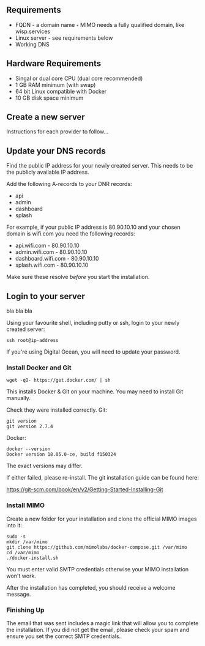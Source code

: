 ## Requirements

- FQDN - a domain name - MIMO needs a fully qualified domain, like wisp.services
- Linux server - see requirements below
- Working DNS 

## Hardware Requirements
 
- Singal or dual core CPU (dual core recommended)
- 1 GB RAM minimum (with swap)
- 64 bit Linux compatible with Docker
- 10 GB disk space minimum

## Create a new server

Instructions for each provider to follow...

## Update your DNS records

Find the public IP address for your newly created server. This needs to be the publicly available IP address.

Add the following A-records to your DNR records:

- api
- admin
- dashboard
- splash

For example, if your public IP address is 80.90.10.10 and your chosen domain is wifi.com you need the following records:

- api.wifi.com - 80.90.10.10
- admin.wifi.com - 80.90.10.10
- dashboard.wifi.com - 80.90.10.10
- splash.wifi.com - 80.90.10.10

Make sure these resolve *before* you start the installation.

## Login to your server

bla bla bla

Using your favourite shell, including putty or ssh, login to your newly created server:

```
ssh root@ip-address
```

If you're using Digital Ocean, you will need to update your password.

### Install Docker and Git

```
wget -qO- https://get.docker.com/ | sh
```

This installs Docker & Git on your machine. You may need to install Git manually.

Check they were installed correctly. Git:

```
git version
git version 2.7.4
```

Docker:

```
docker --version
Docker version 18.05.0-ce, build f150324
```

The exact versions may differ.

If either failed, please re-install. The git installation guide can be found here:

https://git-scm.com/book/en/v2/Getting-Started-Installing-Git

### Install MIMO

Create a new folder for your installation and clone the official MIMO images into it:

```
sudo -s
mkdir /var/mimo
git clone https://github.com/mimolabs/docker-compose.git /var/mimo
cd /var/mimo
./docker-install.sh
```

You must enter valid SMTP credentials otherwise your MIMO installation won't work.

After the installation has completed, you should receive a welcome message.

### Finishing Up

The email that was sent includes a magic link that will allow you to complete the installation. If you did not get the email, please check your spam and ensure you set the correct SMTP credentials.
